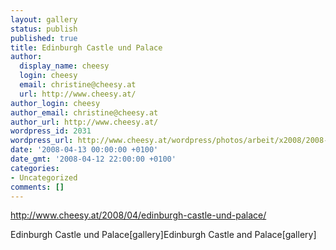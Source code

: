 ```yaml
---
layout: gallery
status: publish
published: true
title: Edinburgh Castle und Palace
author:
  display_name: cheesy
  login: cheesy
  email: christine@cheesy.at
  url: http://www.cheesy.at/
author_login: cheesy
author_email: christine@cheesy.at
author_url: http://www.cheesy.at/
wordpress_id: 2031
wordpress_url: http://www.cheesy.at/wordpress/photos/arbeit/x2008/2008-03/2008-04-13/
date: '2008-04-13 00:00:00 +0100'
date_gmt: '2008-04-12 22:00:00 +0100'
categories:
- Uncategorized
comments: []
---
```

http://www.cheesy.at/2008/04/edinburgh-castle-und-palace/
<!--:de-->Edinburgh Castle und Palace[gallery]<!--:--><!--:en-->Edinburgh Castle and Palace[gallery]<!--:-->

